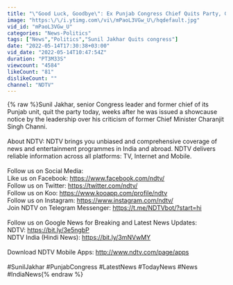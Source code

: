 ```yaml
---
title: "\"Good Luck, Goodbye\": Ex Punjab Congress Chief Quits Party, Guns Blazing"
image: "https:\/\/i.ytimg.com\/vi\/mPaoL3VGw_U\/hqdefault.jpg"
vid_id: "mPaoL3VGw_U"
categories: "News-Politics"
tags: ["News","Politics","Sunil Jakhar Quits congress"]
date: "2022-05-14T17:30:38+03:00"
vid_date: "2022-05-14T10:47:54Z"
duration: "PT3M33S"
viewcount: "4584"
likeCount: "81"
dislikeCount: ""
channel: "NDTV"
---
```

{% raw %}Sunil Jakhar, senior Congress leader and former chief of its Punjab unit, quit the party today, weeks after he was issued a showcause notice by the leadership over his criticism of former Chief Minister Charanjit Singh Channi.<br /><br />About NDTV: NDTV brings you unbiased and comprehensive coverage of news and entertainment programmes in India and abroad. NDTV delivers reliable information across all platforms: TV, Internet and Mobile.<br /> <br />Follow us on Social Media:<br />Like us on Facebook: <a rel="nofollow" target="blank" href="https://www.facebook.com/ndtv/">https://www.facebook.com/ndtv/</a><br />Follow us on Twitter: <a rel="nofollow" target="blank" href="https://twitter.com/ndtv/">https://twitter.com/ndtv/</a>  <br />Follow us on Koo: <a rel="nofollow" target="blank" href="https://www.kooapp.com/profile/ndtv">https://www.kooapp.com/profile/ndtv</a> <br />Follow us on Instagram: <a rel="nofollow" target="blank" href="https://www.instagram.com/ndtv/">https://www.instagram.com/ndtv/</a><br />Join NDTV on Telegram Messenger: <a rel="nofollow" target="blank" href="https://t.me/NDTVbot/?start=hi">https://t.me/NDTVbot/?start=hi</a><br /> <br />Follow us on Google News for Breaking and Latest News Updates:<br />NDTV: <a rel="nofollow" target="blank" href="https://bit.ly/3e5ngbP">https://bit.ly/3e5ngbP</a><br />NDTV India (Hindi News): <a rel="nofollow" target="blank" href="https://bit.ly/3mNVwMY">https://bit.ly/3mNVwMY</a><br /> <br />Download NDTV Mobile Apps: <a rel="nofollow" target="blank" href="http://www.ndtv.com/page/apps">http://www.ndtv.com/page/apps</a><br /><br />#SunilJakhar #PunjabCongress #LatestNews #TodayNews #News #IndiaNews{% endraw %}
